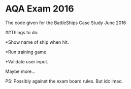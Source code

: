 # AQA Exam 2016
The code given for the BattleShips Case Study June 2016

##Things to do:

*Show name of ship when hit.

*Run training game.

*Validate user input.

Maybe more...

PS: Possibly against the exam board rules. But idc lmao.
